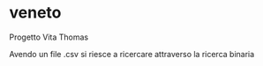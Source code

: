 # veneto

Progetto Vita Thomas

Avendo un file .csv si riesce a ricercare attraverso la ricerca binaria
